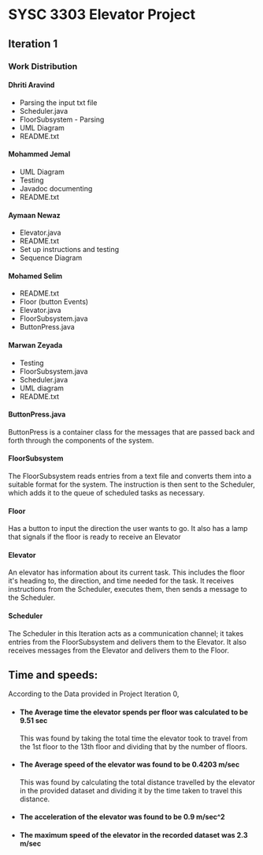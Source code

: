 # SYSC 3303 Elevator Project

## Iteration 1
### Work Distribution
#### Dhriti Aravind
- Parsing the input txt file
- Scheduler.java
- FloorSubsystem - Parsing
- UML Diagram
- README.txt

#### Mohammed Jemal
- UML Diagram
- Testing
- Javadoc documenting
- README.txt

#### Aymaan Newaz
- Elevator.java
- README.txt
- Set up instructions and testing
- Sequence Diagram

#### Mohamed Selim
- README.txt
- Floor (button Events)
- Elevator.java
- FloorSubsystem.java
- ButtonPress.java

#### Marwan Zeyada
- Testing
- FloorSubsystem.java
- Scheduler.java
- UML diagram
- README.txt

#### ButtonPress.java
ButtonPress is a container class for the messages that are passed back and forth through the components of the system. 

#### FloorSubsystem
The FloorSubsystem reads entries from a text file and converts them into a suitable format for the system. The instruction is then sent to the Scheduler, which adds it to the queue of scheduled tasks as necessary.

#### Floor
Has a button to input the direction the user wants to go. It also has a lamp that signals if the floor is ready to receive an Elevator

#### Elevator
An elevator has information about its current task. This includes the floor it's heading to, the direction, and time needed for the task. It receives instructions from the Scheduler, executes them, then sends a message to the Scheduler.

#### Scheduler
The Scheduler in this Iteration acts as a communication channel; it takes entries from the FloorSubsystem and delivers them to the Elevator. It also receives messages from the 
Elevator and delivers them to the Floor.

## Time and speeds:
According to the Data provided in Project Iteration 0,

- #### The Average time the elevator spends per floor was calculated to be 9.51 sec
  This was found by taking the total time the elevator took to travel from the 1st floor to the 13th floor and dividing that by the number of floors.

- #### The Average speed of the elevator was found to be 0.4203 m/sec
  This was found by calculating the total distance travelled by the elevator in the provided dataset and dividing it by the time taken to travel this distance.

- #### The acceleration of the elevator was found to be 0.9 m/sec^2

- #### The maximum speed of the elevator in the recorded dataset was 2.3 m/sec
